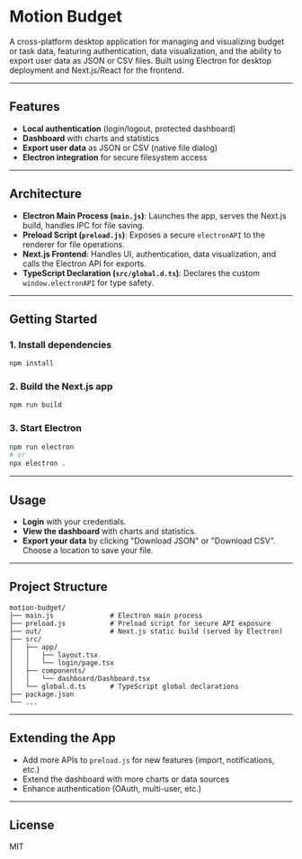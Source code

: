 # Motion Budget

A cross-platform desktop application for managing and visualizing budget or task data, featuring authentication, data visualization, and the ability to export user data as JSON or CSV files. Built using Electron for desktop deployment and Next.js/React for the frontend.

---

## Features
- **Local authentication** (login/logout, protected dashboard)
- **Dashboard** with charts and statistics
- **Export user data** as JSON or CSV (native file dialog)
- **Electron integration** for secure filesystem access

---

## Architecture
- **Electron Main Process (`main.js`)**: Launches the app, serves the Next.js build, handles IPC for file saving.
- **Preload Script (`preload.js`)**: Exposes a secure `electronAPI` to the renderer for file operations.
- **Next.js Frontend**: Handles UI, authentication, data visualization, and calls the Electron API for exports.
- **TypeScript Declaration (`src/global.d.ts`)**: Declares the custom `window.electronAPI` for type safety.

---

## Getting Started

### 1. Install dependencies
```bash
npm install
```

### 2. Build the Next.js app
```bash
npm run build
```

### 3. Start Electron
```bash
npm run electron
# or
npx electron .
```

---

## Usage
- **Login** with your credentials.
- **View the dashboard** with charts and statistics.
- **Export your data** by clicking "Download JSON" or "Download CSV". Choose a location to save your file.

---

## Project Structure
```
motion-budget/
├── main.js              # Electron main process
├── preload.js           # Preload script for secure API exposure
├── out/                 # Next.js static build (served by Electron)
├── src/
│   ├── app/
│   │   ├── layout.tsx
│   │   └── login/page.tsx
│   ├── components/
│   │   └── dashboard/Dashboard.tsx
│   └── global.d.ts      # TypeScript global declarations
├── package.json
└── ...
```

---

## Extending the App
- Add more APIs to `preload.js` for new features (import, notifications, etc.)
- Extend the dashboard with more charts or data sources
- Enhance authentication (OAuth, multi-user, etc.)

---

## License
MIT

